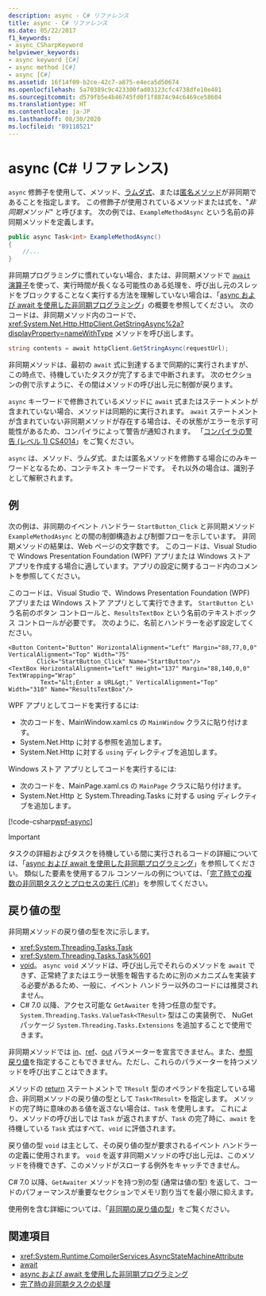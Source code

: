 ```yaml
---
description: async - C# リファレンス
title: async - C# リファレンス
ms.date: 05/22/2017
f1_keywords:
- async_CSharpKeyword
helpviewer_keywords:
- async keyword [C#]
- async method [C#]
- async [C#]
ms.assetid: 16f14f09-b2ce-42c7-a875-e4eca5d50674
ms.openlocfilehash: 5a70389c9c423300fad03123cfc4738dfe10e481
ms.sourcegitcommit: d579fb5e4b46745fd0f1f8874c94c6469ce58604
ms.translationtype: HT
ms.contentlocale: ja-JP
ms.lasthandoff: 08/30/2020
ms.locfileid: "89118521"
---
```

# <a name="async-c-reference"></a>async (C# リファレンス)

`async` 修飾子を使用して、メソッド、[ラムダ式](../operators/lambda-expressions.md)、または[匿名メソッド](../operators/delegate-operator.md)が非同期であることを指定します。 この修飾子が使用されているメソッドまたは式を、"*非同期メソッド*" と呼びます。 次の例では、`ExampleMethodAsync` という名前の非同期メソッドを定義します。

```csharp
public async Task<int> ExampleMethodAsync()
{
    //...
}
```

非同期プログラミングに慣れていない場合、または、非同期メソッドで [`await` 演算子](../operators/await.md)を使って、実行時間が長くなる可能性のある処理を、呼び出し元のスレッドをブロックすることなく実行する方法を理解していない場合は、「[async および await を使用した非同期プログラミング](../../programming-guide/concepts/async/index.md)」の概要を参照してください。 次のコードは、非同期メソッド内のコードで、<xref:System.Net.Http.HttpClient.GetStringAsync%2a?displayProperty=nameWithType> メソッドを呼び出します。

```csharp
string contents = await httpClient.GetStringAsync(requestUrl);
```

非同期メソッドは、最初の `await` 式に到達するまで同期的に実行されますが、この時点で、待機していたタスクが完了するまで中断されます。 次のセクションの例で示すように、その間はメソッドの呼び出し元に制御が戻ります。

`async` キーワードで修飾されているメソッドに `await` 式またはステートメントが含まれていない場合、メソッドは同期的に実行されます。 `await` ステートメントが含まれていない非同期メソッドが存在する場合は、その状態がエラーを示す可能性があるため、コンパイラによって警告が通知されます。 「[コンパイラの警告 (レベル 1) CS4014](../compiler-messages/cs4014.md)」をご覧ください。

 `async` は、メソッド、ラムダ式、または匿名メソッドを修飾する場合にのみキーワードとなるため、コンテキスト キーワードです。 それ以外の場合は、識別子として解釈されます。

## <a name="example"></a>例
次の例は、非同期のイベント ハンドラー `StartButton_Click` と非同期メソッド `ExampleMethodAsync` との間の制御構造および制御フローを示しています。 非同期メソッドの結果は、Web ページの文字数です。 このコードは、Visual Studio で Windows Presentation Foundation (WPF) アプリまたは Windows ストア アプリを作成する場合に適しています。アプリの設定に関するコード内のコメントを参照してください。

このコードは、Visual Studio で、Windows Presentation Foundation (WPF) アプリまたは Windows ストア アプリとして実行できます。 `StartButton` という名前のボタン コントロールと、`ResultsTextBox` という名前のテキストボックス コントロールが必要です。 次のように、名前とハンドラーを必ず設定してください。

```xaml
<Button Content="Button" HorizontalAlignment="Left" Margin="88,77,0,0" VerticalAlignment="Top" Width="75"
        Click="StartButton_Click" Name="StartButton"/>
<TextBox HorizontalAlignment="Left" Height="137" Margin="88,140,0,0" TextWrapping="Wrap"
         Text="&lt;Enter a URL&gt;" VerticalAlignment="Top" Width="310" Name="ResultsTextBox"/>
```

WPF アプリとしてコードを実行するには:

- 次のコードを、MainWindow.xaml.cs の `MainWindow` クラスに貼り付けます。
- System.Net.Http に対する参照を追加します。
- System.Net.Http に対する `using` ディレクティブを追加します。

Windows ストア アプリとしてコードを実行するには:

- 次のコードを、MainPage.xaml.cs の `MainPage` クラスに貼り付けます。
- System.Net.Http と System.Threading.Tasks に対する using ディレクティブを追加します。

[!code-csharp[wpf-async](../../../../samples/snippets/csharp/language-reference/keywords/async/wpf/mainwindow.xaml.cs#1)]

> [!IMPORTANT]
> タスクの詳細およびタスクを待機している間に実行されるコードの詳細については、「[async および await を使用した非同期プログラミング](../../programming-guide/concepts/async/index.md)」を参照してください。 類似した要素を使用するフル コンソールの例については、「[完了時での複数の非同期タスクとプロセスの実行 (C#)](../../programming-guide/concepts/async/start-multiple-async-tasks-and-process-them-as-they-complete.md)」を参照してください。

## <a name="return-types"></a>戻り値の型
非同期メソッドの戻り値の型を次に示します。

- <xref:System.Threading.Tasks.Task>
- <xref:System.Threading.Tasks.Task%601>
- [void](../builtin-types/void.md)。 `async void` メソッドは、呼び出し元でそれらのメソッドを `await` できず、正常終了またはエラー状態を報告するために別のメカニズムを実装する必要があるため、一般に、イベント ハンドラー以外のコードには推奨されません。
- C# 7.0 以降、アクセス可能な `GetAwaiter` を持つ任意の型です。 `System.Threading.Tasks.ValueTask<TResult>` 型はこの実装例で、 NuGet パッケージ `System.Threading.Tasks.Extensions` を追加することで使用できます。

非同期メソッドでは [in](./in-parameter-modifier.md)、[ref](./ref.md)、[out](./out-parameter-modifier.md) パラメーターを宣言できません。また、[参照戻り値](../../programming-guide/classes-and-structs/ref-returns.md)を指定することもできません。ただし、これらのパラメーターを持つメソッドを呼び出すことはできます。

メソッドの [return](./return.md) ステートメントで `TResult` 型のオペランドを指定している場合、非同期メソッドの戻り値の型として `Task<TResult>` を指定します。 メソッドの完了時に意味のある値を返さない場合は、`Task` を使用します。 これにより、メソッドの呼び出しでは `Task` が返されますが、`Task` の完了時に、`await` を待機している `Task` 式はすべて、`void` に評価されます。

戻り値の型 `void` は主として、その戻り値の型が要求されるイベント ハンドラーの定義に使用されます。 `void` を返す非同期メソッドの呼び出し元は、このメソッドを待機できず、このメソッドがスローする例外をキャッチできません。

C# 7.0 以降、`GetAwaiter` メソッドを持つ別の型 (通常は値の型) を返して、コードのパフォーマンスが重要なセクションでメモリ割り当てを最小限に抑えます。

使用例を含む詳細については、「[非同期の戻り値の型](../../programming-guide/concepts/async/async-return-types.md)」をご覧ください。

## <a name="see-also"></a>関連項目

- <xref:System.Runtime.CompilerServices.AsyncStateMachineAttribute>
- [await](../operators/await.md)
- [async および await を使用した非同期プログラミング](../../programming-guide/concepts/async/index.md)
- [完了時の非同期タスクの処理](../../programming-guide/concepts/async/start-multiple-async-tasks-and-process-them-as-they-complete.md)
